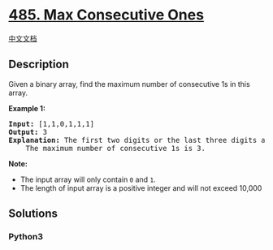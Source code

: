 # [485. Max Consecutive Ones](https://leetcode.com/problems/max-consecutive-ones)

[中文文档](/leetcode/0400-0499/0485.Max%20Consecutive%20Ones/README.md)

## Description

<p>Given a binary array, find the maximum number of consecutive 1s in this array.</p>

<p><b>Example 1:</b><br />
<pre>
<b>Input:</b> [1,1,0,1,1,1]
<b>Output:</b> 3
<b>Explanation:</b> The first two digits or the last three digits are consecutive 1s.
    The maximum number of consecutive 1s is 3.
</pre>
</p>

<p><b>Note:</b>
<ul>
<li>The input array will only contain <code>0</code> and <code>1</code>.</li>
<li>The length of input array is a positive integer and will not exceed 10,000</li>
</ul>
</p>

## Solutions

<!-- tabs:start -->

### **Python3**

```python

```

<!-- tabs:end -->
